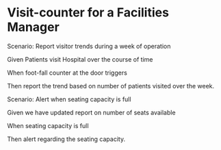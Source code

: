 # Visit-counter for a Facilities Manager

Scenario: Report visitor trends during a week of operation

  Given Patients visit Hospital over the course of time

  When foot-fall counter at the door triggers

  Then report the trend based on number of patients visited over the week.

Scenario: Alert when seating capacity is full

  Given we have updated report on number of seats available

  When seating capacity is full

  Then alert regarding the seating capacity.
